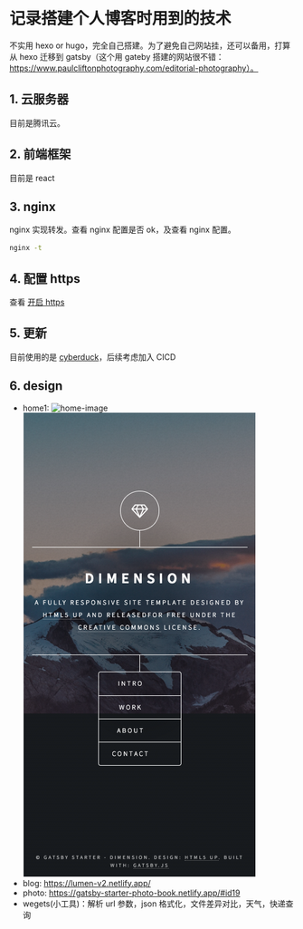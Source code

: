 # 记录搭建个人博客时用到的技术

不实用 hexo or hugo，完全自己搭建。为了避免自己网站挂，还可以备用，打算从 hexo 迁移到 gatsby（这个用 gateby 搭建的网站很不错：https://www.paulcliftonphotography.com/editorial-photography）。

## 1. 云服务器

目前是腾讯云。

## 2. 前端框架

目前是 react

## 3. nginx

nginx 实现转发。查看 nginx 配置是否 ok，及查看 nginx 配置。

```bash
nginx -t
```

## 4. 配置 https

查看 [开启 https](https://github.com/xiaogliu/step-by-step/blob/master/09_Utilties/9_nginx/04.%E5%BC%80%E5%90%AF%20https.md)

## 5. 更新

目前使用的是 [cyberduck](https://cyberduck.io/)，后续考虑加入 CICD

## 6. design 

- home1:
![home-image](./images/home.png "desktop") 
![home-image](./images/mhome.png "mobile") 
- blog: https://lumen-v2.netlify.app/
- photo: https://gatsby-starter-photo-book.netlify.app/#id19
- wegets(小工具)：解析 url 参数，json 格式化，文件差异对比，天气，快递查询
